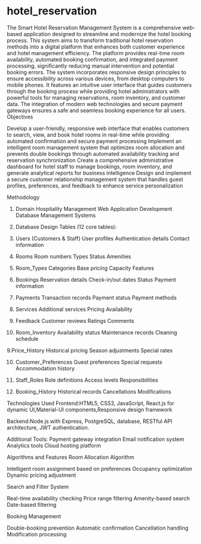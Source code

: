 # hotel_reservation
The Smart Hotel Reservation Management System is a comprehensive web-based application designed to streamline and modernize the hotel booking process. This system aims to transform traditional hotel reservation methods into a digital platform that enhances both customer experience and hotel management efficiency. The platform provides real-time room availability, automated booking confirmation, and integrated payment processing, significantly reducing manual intervention and potential booking errors.
The system incorporates responsive design principles to ensure accessibility across various devices, from desktop computers to mobile phones. It features an intuitive user interface that guides customers through the booking process while providing hotel administrators with powerful tools for managing reservations, room inventory, and customer data. The integration of modern web technologies and secure payment gateways ensures a safe and seamless booking experience for all users.
Objectives

Develop a user-friendly, responsive web interface that enables customers to search, view, and book hotel rooms in real-time while providing automated confirmation and secure payment processing
Implement an intelligent room management system that optimizes room allocation and prevents double bookings through automated availability tracking and reservation synchronization
Create a comprehensive administrative dashboard for hotel staff to manage bookings, room inventory, and generate analytical reports for business intelligence
Design and implement a secure customer relationship management system that handles guest profiles, preferences, and feedback to enhance service personalization

Methodology
1.  Domain
  Hospitality Management
  Web Application Development
  Database Management Systems

2.  Database Design
  Tables (12 core tables):

3.  Users (Customers & Staff)
  User profiles
  Authentication details
  Contact information

4.  Rooms
  Room numbers
  Types
  Status
  Amenities

5.  Room_Types
  Categories
  Base pricing
  Capacity
  Features

6.  Bookings
  Reservation details
  Check-in/out dates
  Status
  Payment information

5.  Payments
  Transaction records
  Payment status
  Payment methods

6.  Services
  Additional services
  Pricing
  Availability

7.  Feedback
  Customer reviews
  Ratings
  Comments

8.  Room_Inventory
  Availability status
  Maintenance records
  Cleaning schedule

9.Price_History
  Historical pricing
  Season adjustments
  Special rates
  
10.  Customer_Preferences
Guest preferences
Special requests
Accommodation history

11.  Staff_Roles
  Role definitions
  Access levels
  Responsibilities

12.  Booking_History
  Historical records
  Cancellations
  Modifications

Technologies Used
Frontend:HTML5, CSS3, JavaScript, React.js for dynamic UI,Material-UI components,Responsive design framework

Backend:Node.js with Express, PostgreSQL, database, RESTful API architecture, JWT authentication.

Additional Tools:
Payment gateway integration
Email notification system
Analytics tools
Cloud hosting platform

Algorithms and Features
Room Allocation Algorithm

Intelligent room assignment based on preferences
Occupancy optimization
Dynamic pricing adjustment


Search and Filter System

Real-time availability checking
Price range filtering
Amenity-based search
Date-based filtering


Booking Management

Double-booking prevention
Automatic confirmation
Cancellation handling
Modification processing
